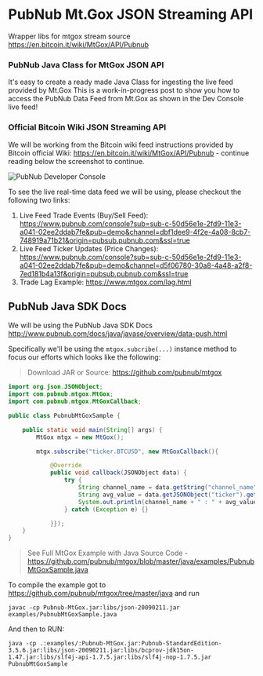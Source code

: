 # PubNub Mt.Gox JSON Streaming API

Wrapper libs for mtgox stream source https://en.bitcoin.it/wiki/MtGox/API/Pubnub

### PubNub Java Class for MtGox JSON API

It's easy to create a ready made Java Class for ingesting the live feed provided by Mt.Gox This is a work-in-progress post to show you how to access the PubNub Data Feed from Mt.Gox as shown in the Dev Console live feed!

### Official Bitcoin Wiki JSON Streaming API
We will be working from the Bitcoin wiki feed instructions provided by Bitcoin official Wiki: https://en.bitcoin.it/wiki/MtGox/API/Pubnub - continue reading below the screenshot to continue.

![PubNub Developer Console][1]

To see the live real-time data feed we will be using, please checkout the following two links:

 1. Live Feed Trade Events (Buy/Sell Feed): https://www.pubnub.com/console?sub=sub-c-50d56e1e-2fd9-11e3-a041-02ee2ddab7fe&pub=demo&channel=dbf1dee9-4f2e-4a08-8cb7-748919a71b21&origin=pubsub.pubnub.com&ssl=true
 2. Live Feed Ticker Updates (Price Changes): https://www.pubnub.com/console?sub=sub-c-50d56e1e-2fd9-11e3-a041-02ee2ddab7fe&pub=demo&channel=d5f06780-30a8-4a48-a2f8-7ed181b4a13f&origin=pubsub.pubnub.com&ssl=true
 3. Trade Lag Example: https://www.mtgox.com/lag.html

## PubNub Java SDK Docs
We will be using the PubNub Java SDK Docs
http://www.pubnub.com/docs/java/javase/overview/data-push.html

Specifically we'll be using the `mtgox.subcribe(...)` instance method to focus our efforts which looks like the following:

> Download JAR or Source: https://github.com/pubnub/mtgox

```java
import org.json.JSONObject;
import com.pubnub.mtgox.MtGox;
import com.pubnub.mtgox.MtGoxCallback;

public class PubnubMtGoxSample {

    public static void main(String[] args) {
        MtGox mtgx = new MtGox();

        mtgx.subscribe("ticker.BTCUSD", new MtGoxCallback(){

            @Override
            public void callback(JSONObject data) {
                try {
                    String channel_name = data.getString("channel_name");
                    String avg_value = data.getJSONObject("ticker").getJSONObject("avg").getString("value");
                    System.out.println(channel_name + " : " + avg_value);
                } catch (Exception e) {}

            }});
    }
}
```
> See Full MtGox Example with Java Source Code - https://github.com/pubnub/mtgox/blob/master/java/examples/PubnubMtGoxSample.java

To compile the example got to https://github.com/pubnub/mtgox/tree/master/java and run

    javac -cp Pubnub-MtGox.jar:libs/json-20090211.jar   examples/PubnubMtGoxSample.java

And then to RUN:

    java -cp .:examples/:Pubnub-MtGox.jar:Pubnub-StandardEdition-3.5.6.jar:libs/json-20090211.jar:libs/bcprov-jdk15on-1.47.jar:libs/slf4j-api-1.7.5.jar:libs/slf4j-nop-1.7.5.jar PubnubMtGoxSample

  [1]: http://i.stack.imgur.com/ZZWZw.png

